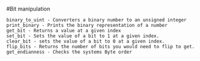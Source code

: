 

#Bit manipulation

    binary_to_uint - Converters a binary number to an unsigned integer
    print_binary - Prints the binary representation of a number
    get_bit - Returns a value at a given index
    set_bit - Sets the value of a bit to 1 at a given index.
    clear_bit - sets the value of a bit to 0 at a given index.
    flip_bits - Returns the number of bits you would need to flip to get.
    get_endianness - Checks the systems Byte order


